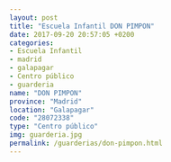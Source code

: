 ```yaml
---
layout: post
title: "Escuela Infantil DON PIMPON"
date: 2017-09-20 20:57:05 +0200
categories:
- Escuela Infantil
- madrid
- galapagar
- Centro público
- guarderia
name: "DON PIMPON"
province: "Madrid"
location: "Galapagar"
code: "28072338"
type: "Centro público"
img: guarderia.jpg
permalink: /guarderias/don-pimpon.html
---
```

